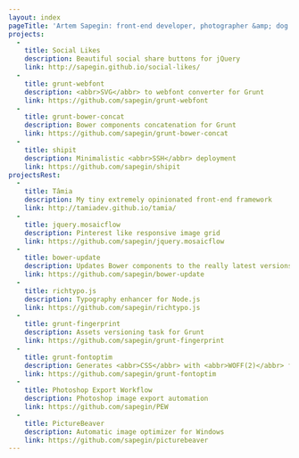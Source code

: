 ```yaml
---
layout: index
pageTitle: 'Artem Sapegin: front-end developer, photographer &amp; dog lover'
projects:
  -
    title: Social Likes
    description: Beautiful social share buttons for jQuery
    link: http://sapegin.github.io/social-likes/
  -
    title: grunt-webfont
    description: <abbr>SVG</abbr> to webfont converter for Grunt
    link: https://github.com/sapegin/grunt-webfont
  -
    title: grunt-bower-concat
    description: Bower components concatenation for Grunt
    link: https://github.com/sapegin/grunt-bower-concat
  -
    title: shipit
    description: Minimalistic <abbr>SSH</abbr> deployment
    link: https://github.com/sapegin/shipit
projectsRest:
  -
    title: Tâmia
    description: My tiny extremely opinionated front-end framework
    link: http://tamiadev.github.io/tamia/
  -
    title: jquery.mosaicflow
    description: Pinterest like responsive image grid
    link: https://github.com/sapegin/jquery.mosaicflow
  -
    title: bower-update
    description: Updates Bower components to the really latest versions
    link: https://github.com/sapegin/bower-update
  -
    title: richtypo.js
    description: Typography enhancer for Node.js
    link: https://github.com/sapegin/richtypo.js
  -
    title: grunt-fingerprint
    description: Assets versioning task for Grunt
    link: https://github.com/sapegin/grunt-fingerprint
  -
    title: grunt-fontoptim
    description: Generates <abbr>CSS</abbr> with <abbr>WOFF(2)</abbr> fonts embedded as Base64
    link: https://github.com/sapegin/grunt-fontoptim
  -
    title: Photoshop Export Workflow
    description: Photoshop image export automation
    link: https://github.com/sapegin/PEW
  -
    title: PictureBeaver
    description: Automatic image optimizer for Windows
    link: https://github.com/sapegin/picturebeaver
---
```

